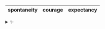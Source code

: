 | spontaneity | courage | expectancy |
| :---------: | :-----: | :--------: |

<details>
  <summary>✨</summary>
  These words are chosen at random each day. New words will appear here tomorrow morning.
</details>